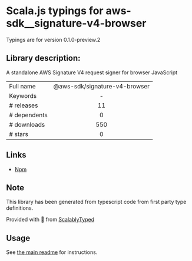 
# Scala.js typings for aws-sdk__signature-v4-browser

Typings are for version 0.1.0-preview.2

## Library description:
A standalone AWS Signature V4 request signer for browser JavaScript

|                    |                 |
| ------------------ | :-------------: |
| Full name          | @aws-sdk/signature-v4-browser |
| Keywords           | - |
| # releases         | 11 |
| # dependents       | 0 |
| # downloads        | 550 |
| # stars            | 0 |

## Links
- [Npm](https://www.npmjs.com/package/%40aws-sdk%2Fsignature-v4-browser)
    


## Note
This library has been generated from typescript code from first party type definitions.

Provided with :purple_heart: from [ScalablyTyped](https://github.com/oyvindberg/ScalablyTyped)

## Usage
See [the main readme](../../readme.md) for instructions.


